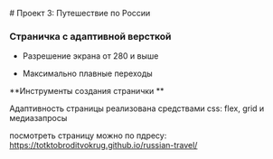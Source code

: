 ﻿﻿# Проект 3: Путешествие по России



### Страничка с адаптивной версткой


* Разрешение экрана от 280 и выше


* Максимально плавные переходы



**Инструменты создания странички
**


Адаптивность страницы реализована средствами css: flex, grid и медиазапросы


посмотреть страницу можно по пдресу:
https://totktobroditvokrug.github.io/russian-travel/
